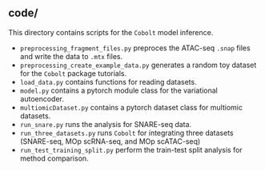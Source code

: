 

## code/

This directory contains scripts for the `Cobolt` model inference.

-   `preprocessing_fragment_files.py` preproces the ATAC-seq `.snap` files and write the data to `.mtx` files.
-   `preprocessing_create_example_data.py` generates a random toy dataset for the `Cobolt`  package tutorials.
-   `load_data.py` contains functions for reading datasets. 
-   `model.py` contains a pytorch module class for the variational autoencoder.
-   `multiomicDataset.py` contains a pytorch dataset class for multiomic datasets.
-   `run_snare.py`  runs the analysis for SNARE-seq data.
-   `run_three_datasets.py` runs `Cobolt` for integrating three datasets (SNARE-seq, MOp scRNA-seq, and MOp scATAC-seq)
-   `run_test_training_split.py` perform the train-test split analysis for method comparison.

